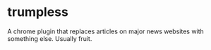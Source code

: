 # trumpless
A chrome plugin that replaces articles on major news websites with something else. Usually fruit. 
